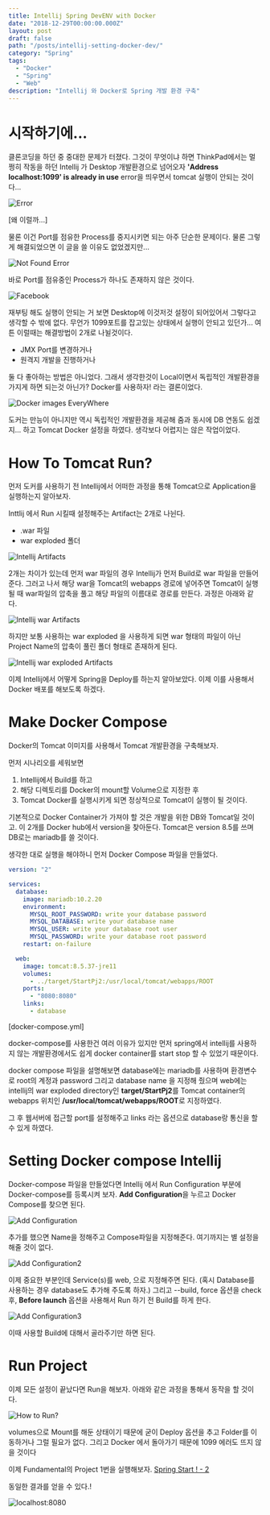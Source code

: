 ```yaml
---
title: Intellij Spring DevENV with Docker
date: "2018-12-29T00:00:00.000Z"
layout: post
draft: false
path: "/posts/intellij-setting-docker-dev/"
category: "Spring"
tags:
  - "Docker"
  - "Spring"
  - "Web"
description: "Intellij 와 Docker로 Spring 개발 환경 구축"
---
```


# 시작하기에...

클론코딩을 하던 중 중대한 문제가 터졌다. 그것이 무엇이냐 하면 ThinkPad에서는 멀쩡히 작동을 하던 Intellij 가 Desktop 개발환경으로 넘어오자 **'Address localhost:1099' is already in use** error을 띄우면서 tomcat 실행이 안되는 것이다...

![Error](1.PNG)

[왜 이럴까...]

물론 이건 Port를 점유한 Process를 중지시키면 되는 아주 단순한 문제이다. 물론 그렇게 해결되었으면 이 글을 쓸 이유도 없었겠지만...

![Not Found Error](2.PNG)

바로 Port를 점유중인 Process가 하나도 존재하지 않은 것이다.

![Facebook](3.PNG)

재부팅 해도 실행이 안되는 거 보면 Desktop에 이것저것 설정이 되어있어서 그렇다고 생각할 수 밖에 없다. 무언가 1099포트를 잡고있는 상태에서 실행이 안되고 있던가... 여튼 이럴때는 해결방법이 2개로 나뉠것이다.

- JMX Port를 변경하거나
- 원격지 개발을 진행하거나

둘 다 좋아하는 방법은 아니었다. 그래서 생각한것이 Local이면서 독립적인 개발환경을 가지게 하면 되는것 아닌가? Docker를 사용하자! 라는 결론이었다.

![Docker images EveryWhere](4.png)

도커는 만능이 아니지만 역시 독립적인 개발환경을 제공해 줌과 동시에 DB 연동도 쉽겠지... 하고 Tomcat Docker 설정을 하였다. 생각보다 어렵지는 않은 작업이었다.

# How To Tomcat Run?

먼저 도커를 사용하기 전 Intellij에서 어떠한 과정을 통해 Tomcat으로 Application을 실행하는지 알아보자.

Inttlij 에서 Run 시킬때 설정해주는 Artifact는 2개로 나뉜다.

- .war 파일
- war exploded 폴더

![Intellij Artifacts](5.PNG)

2개는 차이가 있는데 먼저 war 파일의 경우 Intellij가 먼저 Build로 war 파일을 만들어준다. 그러고 나서 해당 war을 Tomcat의 webapps 경로에 넣어주면 Tomcat이 실행 될 때 war파일의 압축을 풀고 해당 파일의 이름대로 경로를 만든다. 과정은 아래와 같다.

![Intellij war Artifacts](6.PNG)

하지만 보통 사용하는 war exploded 을 사용하게 되면 war 형태의 파일이 아닌 Project Name의 압축이 풀린 폴더 형태로 존재하게 된다.

![Intellij war exploded Artifacts](7.PNG)

이제 Intellij에서 어떻게 Spring을 Deploy를 하는지 알아보았다. 이제 이를 사용해서 Docker 배포를 해보도록 하겠다.

# Make Docker Compose

Docker의 Tomcat 이미지를 사용해서 Tomcat 개발환경을 구축해보자.

먼저 시나리오를 세워보면

1. Intellij에서 Build를 하고
2. 해당 디렉토리를 Docker의 mount할 Volume으로 지정한 후
3. Tomcat Docker를 실행시키게 되면 정상적으로 Tomcat이 실행이 될 것이다.

기본적으로 Docker Container가 가져야 할 것은 개발을 위한 DB와 Tomcat일 것이고. 이 2개를 Docker hub에서 version을 찾아둔다. Tomcat은 version 8.5를 쓰며 DB로는 mariadb를 쓸 것이다.

생각한 대로 실행을 해야하니 먼저 Docker Compose 파일을 만들었다.

```yml
version: "2"

services:
  database:
    image: mariadb:10.2.20
    environment:
      MYSQL_ROOT_PASSWORD: write your database password
      MYSQL_DATABASE: write your database name
      MYSQL_USER: write your database root user
      MYSQL_PASSWORD: write your database root password
    restart: on-failure

  web:
    image: tomcat:8.5.37-jre11
    volumes:
      - ../target/StartPj2:/usr/local/tomcat/webapps/ROOT
    ports:
      - "8080:8080"
    links:
      - database
```

[docker-compose.yml]

docker-compose를 사용한건 여러 이유가 있지만 먼저 spring에서 intellij를 사용하지 않는 개발환경에서도 쉽게 docker container를 start stop 할 수 있었기 때문이다.

docker compose 파일을 설명해보면 database에는 mariadb를 사용하며 환경변수로 root의 계정과 password 그리고 database name 을 지정해 줬으며 web에는 intellij의  war exploded directory인 **target/StartPj2**를 Tomcat container의 webapps 위치인 **/usr/local/tomcat/webapps/ROOT**로 지정하였다.

그 후 웹서버에 접근할 port를 설정해주고 links 라는 옵션으로 database랑 통신을 할 수 있게 하였다.

# Setting Docker compose Intellij

Docker-compose 파일을 만들었다면 Intellij 에서 Run Configuration 부분에 Docker-compose를 등록시켜 보자. **Add Configuration**을 누르고 Docker Compose를 찾으면 된다.

![Add Configuration](8.PNG)

추가를 했으면 Name을 정해주고 Compose파일을 지정해준다. 여기까지는 별 설정을 해줄 것이 없다.

![Add Configuration2](9.PNG)

이제 중요한 부분인데 Service(s)를 web, 으로 지정해주면 된다. (혹시 Database를 사용하는 경우 database도 추가해 주도록 하자.) 그리고 --build, force 옵션을 check 후, **Before launch** 옵션을 사용해서 Run 하기 전 Build를 하게 한다.

![Add Configuration3](10.PNG)

이때 사용할 Build에 대해서 골라주기만 하면 된다.

# Run Project

이제 모든 설정이 끝났다면 Run을 해보자. 아래와 같은 과정을 통해서 동작을 할 것이다.

![How to Run?](11.PNG)

volumes으로 Mount를 해둔 상태이기 때문에 굳이 Deploy 옵션을 추고 Folder를 이동하거나 그럴 필요가 없다. 그리고 Docker 에서 돌아가기 때문에 1099 에러도 뜨지 않을 것이다

이제 Fundamental의 Project 1번을 실행해보자. [Spring Start ! - 2](https://blog.civar.io/posts/fundamental/spring/1)

동일한 결과를 얻을 수 있다.!

![localhost:8080](12.PNG)